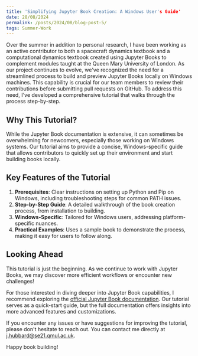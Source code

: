 ```yaml
---
title: 'Simplifying Jupyter Book Creation: A Windows User's Guide'
date: 28/08/2024
permalink: /posts/2024/08/blog-post-5/
tags: Summer-Work
---
```

Over the summer in addition to personal research, I have been working as an active contributor to both a spacecraft dynamics textbook and a computational dynamics textbook created using Jupyter Books to complement modules taught at the Queen Mary University of London. As our project continues to evolve, we've recognized the need for a streamlined process to build and preview Jupyter Books locally on Windows machines. This capability is crucial for our team members to review their contributions before submitting pull requests on GitHub. To address this need, I've developed a comprehensive tutorial that walks through the process step-by-step.

## Why This Tutorial?

While the Jupyter Book documentation is extensive, it can sometimes be overwhelming for newcomers, especially those working on Windows systems. Our tutorial aims to provide a concise, Windows-specific guide that allows contributors to quickly set up their environment and start building books locally.

## Key Features of the Tutorial

1. **Prerequisites**: Clear instructions on setting up Python and Pip on Windows, including troubleshooting steps for common PATH issues.
2. **Step-by-Step Guide**: A detailed walkthrough of the book creation process, from installation to building.
3. **Windows-Specific**: Tailored for Windows users, addressing platform-specific nuances.
4. **Practical Examples**: Uses a sample book to demonstrate the process, making it easy for users to follow along.

## Looking Ahead

This tutorial is just the beginning. As we continue to work with Jupyter Books, we may discover more efficient workflows or encounter new challenges!

For those interested in diving deeper into Jupyter Book capabilities, I recommend exploring the [official Jupyter Book documentation](https://jupyterbook.org/). Our tutorial serves as a quick-start guide, but the full documentation offers insights into more advanced features and customizations.

If you encounter any issues or have suggestions for improving the tutorial, please don't hesitate to reach out. You can contact me directly at j.hubbard@se21.qmul.ac.uk.

Happy book building!

